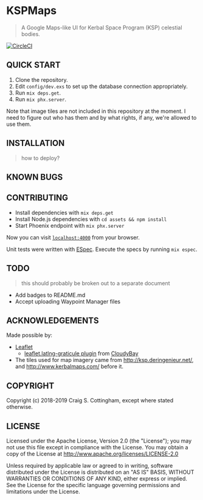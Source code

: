 # KSPMaps

> A Google Maps-like UI for Kerbal Space Program (KSP) celestial bodies.

[![CircleCI](https://img.shields.io/circleci/project/github/FiniteMonkeys/ksp-maps.svg?style=flat)](https://circleci.com/gh/FiniteMonkeys/ksp-maps)

## QUICK START

1. Clone the repository.
2. Edit `config/dev.exs` to set up the database connection appropriately.
3. Run `mix deps.get`.
4. Run `mix phx.server`.

Note that image tiles are not included in this repository at the moment.
I need to figure out who has them and by what rights, if any, we're allowed
to use them.

## INSTALLATION

> how to deploy?

## KNOWN BUGS

## CONTRIBUTING

  * Install dependencies with `mix deps.get`
  * Install Node.js dependencies with `cd assets && npm install`
  * Start Phoenix endpoint with `mix phx.server`

Now you can visit [`localhost:4000`](http://localhost:4000) from your browser.

Unit tests were written with [ESpec](https://github.com/antonmi/espec).
Execute the specs by running `mix espec`.

## TODO

> this should probably be broken out to a separate document

  * Add badges to README.md
  * Accept uploading Waypoint Manager files

## ACKNOWLEDGEMENTS

Made possible by:

* [Leaflet](https://leafletjs.com)
  * [leaflet.latlng-graticule plugin](https://github.com/cloudybay/leaflet.latlng-graticule) from [CloudyBay](https://github.com/cloudybay)
* The tiles used for map imagery came from http://ksp.deringenieur.net/, and http://www.kerbalmaps.com/ before it.

## COPYRIGHT

Copyright (c) 2018-2019 Craig S. Cottingham, except where stated otherwise.

## LICENSE

Licensed under the Apache License, Version 2.0 (the "License");
you may not use this file except in compliance with the License.
You may obtain a copy of the License at http://www.apache.org/licenses/LICENSE-2.0

Unless required by applicable law or agreed to in writing,
software distributed under the License is distributed on an "AS IS" BASIS,
WITHOUT WARRANTIES OR CONDITIONS OF ANY KIND, either express or implied.
See the License for the specific language governing permissions
and limitations under the License.
